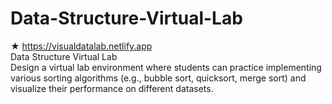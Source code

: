 # Data-Structure-Virtual-Lab
★ https://visualdatalab.netlify.app <br>
 Data Structure Virtual Lab <br>
Design a virtual lab environment where students can practice implementing various sorting
algorithms (e.g., bubble sort, quicksort, merge sort) and visualize their performance on
different datasets.
